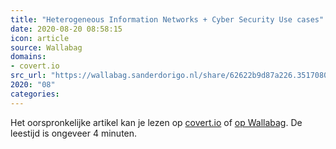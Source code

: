 ```yaml
---
title: "Heterogeneous Information Networks + Cyber Security Use cases"
date: 2020-08-20 08:58:15
icon: article
source: Wallabag
domains:
- covert.io
src_url: "https://wallabag.sanderdorigo.nl/share/62622b9d87a226.35170804"
2020: "08"
categories:
---
```

Het oorspronkelijke artikel kan je lezen op [covert.io](http://www.covert.io/heterogeneous-information-networks-and-applications-to-cyber-security/) of [op Wallabag](https://wallabag.sanderdorigo.nl/share/62622b9d87a226.35170804). De leestijd is ongeveer 4 minuten.